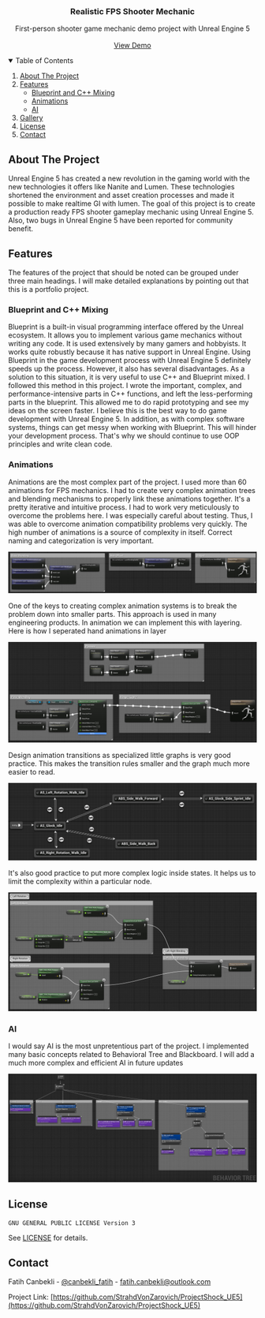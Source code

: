 
<!-- PROJECT LOGO -->
<br />
<p align="center">

  <h3 align="center">Realistic FPS Shooter Mechanic</h3>

  <p align="center">
    First-person shooter game mechanic demo project with Unreal Engine 5
    <br />
    <br />
    <a href="https://youtu.be/8OFazKbxW9o">View Demo</a>
  </p>
</p>



<!-- TABLE OF CONTENTS -->
<details open="open">
  <summary>Table of Contents</summary>
  <ol>
    <li>
      <a href="#about-the-project">About The Project</a>
    </li>
    <li>
      <a href="#features">Features</a>
      <ul>
        <li><a href="#blueprint-and-c-mixing">Blueprint and C++ Mixing</a></li>
        <li><a href="#animations">Animations</a></li>
        <li><a href="#ai">AI</a></li>
      </ul>
    </li>
    <li><a href="#gallery">Gallery</a></li>
    <li><a href="#license">License</a></li>
    <li><a href="#contact">Contact</a></li>
  </ol>
</details>



<!-- ABOUT THE PROJECT -->
## About The Project
Unreal Engine 5 has created a new revolution in the gaming world with the new technologies it offers like Nanite and Lumen. These technologies shortened the environment and asset creation processes and made it possible to make realtime GI with lumen. The goal of this project is to create a production ready FPS shooter gameplay mechanic using Unreal Engine 5. Also, two bugs in Unreal Engine 5 have been reported for community benefit.





<!-- GETTING STARTED -->
## Features

The features of the project that should be noted can be grouped under three main headings. I will make detailed explanations by pointing out that this is a portfolio project. 

### Blueprint and C++ Mixing

Blueprint is a built-in visual programming interface offered by the Unreal ecosystem. It allows you to implement various game mechanics without writing any code. It is used extensively by many gamers and hobbyists. It works quite robustly because it has native support in Unreal Engine. Using Blueprint in the game development process with Unreal Engine 5 definitely speeds up the process. However, it also has several disadvantages. As a solution to this situation, it is very useful to use C++ and Blueprint mixed. I followed this method in this project. I wrote the important, complex, and performance-intensive parts in C++ functions, and left the less-performing parts in the blueprint. This allowed me to do rapid prototyping and see my ideas on the screen faster. I believe this is the best way to do game development with Unreal Engine 5. In addition, as with complex software systems, things can get messy when working with Blueprint. This will hinder your development process. That's why we should continue to use OOP principles and write clean code.

### Animations

Animations are the most complex part of the project. I used more than 60 animations for FPS mechanics. I had to create very complex animation trees and blending mechanisms to properly link these animations together. It's a pretty iterative and intuitive process. I had to work very meticulously to overcome the problems here. I was especially careful about testing. Thus, I was able to overcome animation compatibility problems very quickly. The high number of animations is a source of complexity in itself. Correct naming and categorization is very important.

![](Media/AnimationEntryPoint.jpg)

One of the keys to creating complex animation systems is to break the problem down into smaller parts. This approach is used in many engineering products. In animation we can implement this with layering. Here is how I seperated hand animations in layer

![](Media/HandLayer.jpg)

Design animation transitions as specialized little graphs is very good practice. This makes the transition rules smaller and the graph much more easier to read.

![](Media/SideAnimationGraph.jpg)

It's also good practice to put more complex logic inside states. It helps us to limit the complexity within a particular node.

![](Media/LeftRightRotationBlending.jpg)
### AI

I would say AI is the most unpretentious part of the project. I implemented many basic concepts related to Behavioral Tree and Blackboard. I will add a much more complex and efficient AI in future updates

![](Media/BehavioralTree.jpg)

<!-- LICENSE -->
## License
```
GNU GENERAL PUBLIC LICENSE Version 3
```
See  [LICENSE](https://github.com/dashersw/biri/blob/master/LICENSE)  for details.



<!-- CONTACT -->
## Contact

Fatih Canbekli - [@canbekli_fatih](https://twitter.com/canbekli_fatih) - fatih.canbekli@outlook.com

Project Link: [https://github.com/StrahdVonZarovich/ProjectShock_UE5](https://github.com/StrahdVonZarovich/ProjectShock_UE5)


